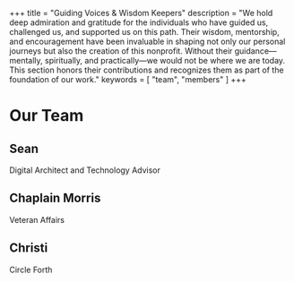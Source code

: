 +++
title = "Guiding Voices & Wisdom Keepers"
description = "We hold deep admiration and gratitude for the individuals who have guided us, challenged us, and supported us on this path. Their wisdom, mentorship, and encouragement have been invaluable in shaping not only our personal journeys but also the creation of this nonprofit. Without their guidance—mentally, spiritually, and practically—we would not be where we are today. This section honors their contributions and recognizes them as part of the foundation of our work."
keywords = [ "team", "members" ]
+++

# Our Team

## Sean
Digital Architect and Technology Advisor

## Chaplain Morris
Veteran Affairs

## Christi
Circle Forth
